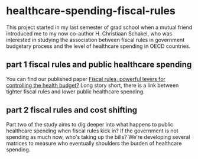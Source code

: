 # healthcare-spending-fiscal-rules
This project started in my last semester of grad school when a mutual friend introduced me to my now co-author H. Christiaan Schakel, who was interested in studying the association between fiscal rules in government budgetary process and the level of healthcare spending in OECD countries.

## part 1 fiscal rules and public healthcare spending
You can find our published paper [Fiscal rules, powerful levers for controlling the health budget?](https://link.springer.com/epdf/10.1186/s12889-018-5198-y?author_access_token=lOzjNllXItyIbE4XHfC9YG_BpE1tBhCbnbw3BuzI2RMwC__W78PyMdgSluYITE9HEbGIf7pbCd6qEw-l8xfUCgn_pkhYbjFmdct0AXwFgV0vMybY2R9HtPJID_hONfKtKzrqpJ6tlIo4wbeBzMSFMA%3D%3D) Long story short, there is a link between tighter fiscal rules and lower public healthcare spending.

## part 2 fiscal rules and cost shifting
Part two of the study aims to dig deeper into what happens to public healthcare spending when fiscal rules kick in? If the government is not spending as much now, who's taking up the bills? We're developing several matrices to measure who eventually shoulders the burden of healthcare spending.
